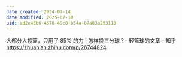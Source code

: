 ```yaml
---
date created: 2024-07-14
date modified: 2025-07-10
uid: ad2e45b6-4578-49c8-b54a-87a83a293118
---
```


大部分人投篮，只用了 85% 的力 | 怎样投三分球？- 轻篮球的文章 - 知乎  
https://zhuanlan.zhihu.com/p/26744824
